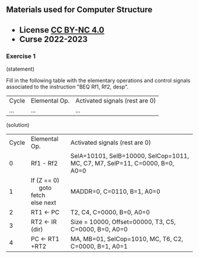 ## Materials used for Computer Structure

<html>
<h2><ul>
<li>License <a href="http:/creativecommons.org/licenses/by-nc/4.0/">CC BY-NC 4.0</a> </li>
<li>Curse 2022-2023</li>
</ul></h2>
</html>


### Exercise 1

   (statement)
<html>
Fill in the following table with the elementary operations and control signals associated to the instruction "BEQ Rf1, Rf2, desp".

<table>
<tr>
<td>Cycle</td>
<td>Elemental Op.</td>
<td>Activated signals (rest are 0)</td>
</tr>
<tr>
<td>...</td>
<td>...</td>
<td>...</td>
</tr>
</table>
</html>


   (solution)
<html>
<table>
<tr>
<td>Cycle</td>
<td>Elemental Op.</td>
<td>Activated signals (rest are 0)</td>
</tr>

<tr>
<td>0</td>
<td>Rf1 - Rf2</td>
<td>SelA=10101, SelB=10000, SelCop=1011, MC, C7, M7, SelP=11, C=0000, B=0, A0=0</td>
</tr>

<tr>
<td>1</td>
<td>If (Z == 0)<br>
    &nbsp;&nbsp;&nbsp;&nbsp; goto fetch<br>
    else next</td>
<td>MADDR=0, C=0110, B=1, A0=0</td>
</tr>

<tr>
<td>2</td>
<td>RT1 ← PC</td>
<td>T2, C4, C=0000, B=0, A0=0</td>
</tr>

<tr>
<td>3</td>
<td>RT2 ← IR (dir)</td>
<td>Size = 10000, Offset=00000, T3, C5, C=0000, B=0, A0=0</td>
</tr>

<tr>
<td>4</td>
<td>PC ← RT1 +RT2</td>
<td>MA, MB=01, SelCop=1010, MC, T6, C2, C=0000, B=1, A0=1</td>
</tr>
</table>
</html>

